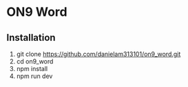 # ON9 Word

## Installation

1. git clone <https://github.com/danielam313101/on9_word.git>
2. cd on9_word
3. npm install
4. npm run dev
